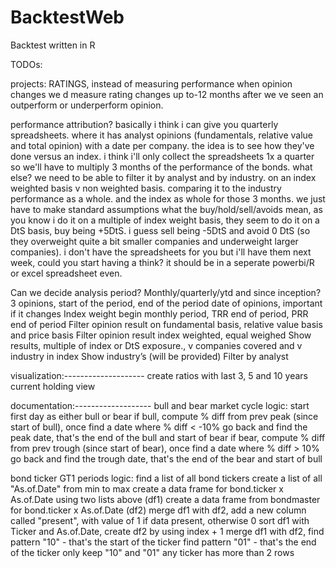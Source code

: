 # BacktestWeb
Backtest written in R

TODOs:

projects:
RATINGS, instead of measuring performance when opinion changes we d measure rating changes up to-12 months after we ve seen an outperform or underperform opinion.

performance attribution? basically i think i can give you quarterly spreadsheets. where it has analyst opinions (fundamentals, relative value and total opinion) with a date per company. the idea is to see how they've done versus an index. i think i'll only collect the spreadsheets 1x a quarter so we'll have to multiply 3 months of the performance of the bonds. what else? we need to be able to filter it by analyst and by industry. on an index weighted basis v non weighted basis. comparing it to the industry performance as a whole. and the index as whole for those 3 months. we just have to make standard assumptions what the buy/hold/sell/avoids mean, as you know i do it on a multiple of index weight basis, they seem to do it on a DtS basis, buy being +5DtS. i guess sell being -5DtS and avoid 0 DtS  (so they overweight quite a bit smaller companies and underweight larger companies). i don't have the spreadsheets for you but i'll have them next week, could you start having a think? it should be in a seperate powerbi/R or excel spreadsheet even.

Can we decide analysis period? Monthly/quarterly/ytd and since inception?
3 opinions, start of the period, end of the period date of opinions, important if it changes
Index weight begin monthly period, TRR end of period, PRR end of period
Filter opinion result on fundamental basis, relative value basis and price basis
Filter opinion result index weighted, equal weighed
Show results, multiple of index or DtS exposure., v companies covered and v industry in index
Show industry’s (will be provided)
Filter by analyst

visualization:--------------------
create ratios with last 3, 5 and 10 years
current holding view

documentation:-------------------
bull and  bear market cycle logic:
    start first day as either bull or bear
    if bull, compute % diff from prev peak (since start of bull), 
        once find a date where % diff < -10%
        go back and find the peak date, that's the end of the bull and start of bear
    if bear, compute % diff from prev trough (since start of bear), 
        once find a date where % diff > 10%
        go back and find the trough date, that's the end of the bear and start of bull


bond ticker GT1 periods logic:
    find a list of all bond tickers
    create a list of all "As.of.Date" from min to max
    create a data frame for bond.ticker x As.of.Date using two lists above (df1)
    create a data frame from bondmaster for bond.ticker x As.of.Date (df2)
    merge df1 with df2, add a new column called "present", with value of 1 if data present, otherwise 0
    sort df1 with Ticker and As.of.Date, create df2 by using index + 1
    merge df1 with df2, find pattern "10" - that's the start of the ticker
                        find pattern "01" - that's the end of the ticker
                        only keep "10" and "01"
    any ticker has more than 2 rows
